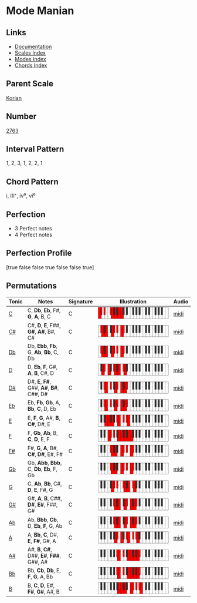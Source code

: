 # Mode Manian

## Links

- [Documentation](README.md)
- [Scales Index](Scales.md)
- [Modes Index](Modes.md)
- [Chords Index](Chords.md)

## Parent Scale

[Korian](ScaleKorian.md)

## Number

[2763](https://ianring.com/musictheory/scales/2763)

## Interval Pattern

1, 2, 3, 1, 2, 2, 1

## Chord Pattern

i, III⁺, iv⁰, vi⁰

## Perfection

- 3 Perfect notes
- 4 Perfect notes

## Perfection Profile

[true false false true false false true]

## Permutations

| Tonic | Notes | Signature | Illustration | Audio |
|-------|-------|-----------|--------------|-------|
| [C](ModeCNaturalManian.md) | C, **Db**, **Eb**, F#, **G**, **A**, B, C | C | ![CNaturalManian](ModeCNaturalManian.png) | [midi](https://github.com/edipermadi/music/blob/main/docs/ModeCNaturalManian.mid?raw=true) |
| [C#](ModeCSharpManian.md) | C#, **D**, **E**, F##, **G#**, **A#**, B#, C# | C | ![CSharpManian](ModeCSharpManian.png) | [midi](https://github.com/edipermadi/music/blob/main/docs/ModeCSharpManian.mid?raw=true) |
| [Db](ModeDFlatManian.md) | Db, **Ebb**, **Fb**, G, **Ab**, **Bb**, C, Db | C | ![DFlatManian](ModeDFlatManian.png) | [midi](https://github.com/edipermadi/music/blob/main/docs/ModeDFlatManian.mid?raw=true) |
| [D](ModeDNaturalManian.md) | D, **Eb**, **F**, G#, **A**, **B**, C#, D | C | ![DNaturalManian](ModeDNaturalManian.png) | [midi](https://github.com/edipermadi/music/blob/main/docs/ModeDNaturalManian.mid?raw=true) |
| [D#](ModeDSharpManian.md) | D#, **E**, **F#**, G##, **A#**, **B#**, C##, D# | C | ![DSharpManian](ModeDSharpManian.png) | [midi](https://github.com/edipermadi/music/blob/main/docs/ModeDSharpManian.mid?raw=true) |
| [Eb](ModeEFlatManian.md) | Eb, **Fb**, **Gb**, A, **Bb**, **C**, D, Eb | C | ![EFlatManian](ModeEFlatManian.png) | [midi](https://github.com/edipermadi/music/blob/main/docs/ModeEFlatManian.mid?raw=true) |
| [E](ModeENaturalManian.md) | E, **F**, **G**, A#, **B**, **C#**, D#, E | C | ![ENaturalManian](ModeENaturalManian.png) | [midi](https://github.com/edipermadi/music/blob/main/docs/ModeENaturalManian.mid?raw=true) |
| [F](ModeFNaturalManian.md) | F, **Gb**, **Ab**, B, **C**, **D**, E, F | C | ![FNaturalManian](ModeFNaturalManian.png) | [midi](https://github.com/edipermadi/music/blob/main/docs/ModeFNaturalManian.mid?raw=true) |
| [F#](ModeFSharpManian.md) | F#, **G**, **A**, B#, **C#**, **D#**, E#, F# | C | ![FSharpManian](ModeFSharpManian.png) | [midi](https://github.com/edipermadi/music/blob/main/docs/ModeFSharpManian.mid?raw=true) |
| [Gb](ModeGFlatManian.md) | Gb, **Abb**, **Bbb**, C, **Db**, **Eb**, F, Gb | C | ![GFlatManian](ModeGFlatManian.png) | [midi](https://github.com/edipermadi/music/blob/main/docs/ModeGFlatManian.mid?raw=true) |
| [G](ModeGNaturalManian.md) | G, **Ab**, **Bb**, C#, **D**, **E**, F#, G | C | ![GNaturalManian](ModeGNaturalManian.png) | [midi](https://github.com/edipermadi/music/blob/main/docs/ModeGNaturalManian.mid?raw=true) |
| [G#](ModeGSharpManian.md) | G#, **A**, **B**, C##, **D#**, **E#**, F##, G# | C | ![GSharpManian](ModeGSharpManian.png) | [midi](https://github.com/edipermadi/music/blob/main/docs/ModeGSharpManian.mid?raw=true) |
| [Ab](ModeAFlatManian.md) | Ab, **Bbb**, **Cb**, D, **Eb**, **F**, G, Ab | C | ![AFlatManian](ModeAFlatManian.png) | [midi](https://github.com/edipermadi/music/blob/main/docs/ModeAFlatManian.mid?raw=true) |
| [A](ModeANaturalManian.md) | A, **Bb**, **C**, D#, **E**, **F#**, G#, A | C | ![ANaturalManian](ModeANaturalManian.png) | [midi](https://github.com/edipermadi/music/blob/main/docs/ModeANaturalManian.mid?raw=true) |
| [A#](ModeASharpManian.md) | A#, **B**, **C#**, D##, **E#**, **F##**, G##, A# | C | ![ASharpManian](ModeASharpManian.png) | [midi](https://github.com/edipermadi/music/blob/main/docs/ModeASharpManian.mid?raw=true) |
| [Bb](ModeBFlatManian.md) | Bb, **Cb**, **Db**, E, **F**, **G**, A, Bb | C | ![BFlatManian](ModeBFlatManian.png) | [midi](https://github.com/edipermadi/music/blob/main/docs/ModeBFlatManian.mid?raw=true) |
| [B](ModeBNaturalManian.md) | B, **C**, **D**, E#, **F#**, **G#**, A#, B | C | ![BNaturalManian](ModeBNaturalManian.png) | [midi](https://github.com/edipermadi/music/blob/main/docs/ModeBNaturalManian.mid?raw=true) |
